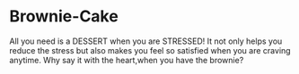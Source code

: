 # Brownie-Cake
All you need is a DESSERT when you are STRESSED!
It not only helps you reduce the stress but also makes you feel so satisfied when you are craving anytime.
Why say it with the heart,when you have the brownie?
